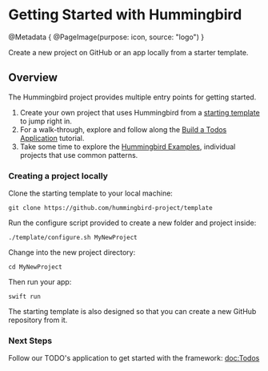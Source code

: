 # Getting Started with Hummingbird

@Metadata {
    @PageImage(purpose: icon, source: "logo")
}

Create a new project on GitHub or an app locally from a starter template.

## Overview

The Hummingbird project provides multiple entry points for getting started.

1. Create your own project that uses Hummingbird from a [starting template](https://github.com/hummingbird-project/template) to jump right in.
2. For a walk-through, explore and follow along the [Build a Todos Application](https://docs.hummingbird.codes/2.0/tutorials/todos) tutorial.
3. Take some time to explore the [Hummingbird Examples](https://github.com/hummingbird-project/hummingbird-examples/), individual projects that use common patterns.

### Creating a project locally

Clone the starting template to your local machine:

    git clone https://github.com/hummingbird-project/template

Run the configure script provided to create a new folder and project inside:

    ./template/configure.sh MyNewProject

Change into the new project directory:

    cd MyNewProject

Then run your app:

    swift run

The starting template is also designed so that you can create a new GitHub repository from it.

### Next Steps

Follow our TODO's application to get started with the framework: <doc:Todos>
